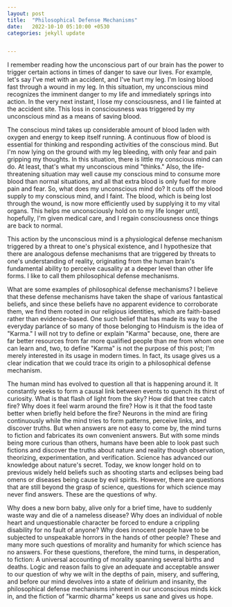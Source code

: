 ```yaml
---
layout: post
title:  "Philosophical Defense Mechanisms"
date:   2022-10-10 05:10:00 +0530
categories: jekyll update


---
```


I remember reading how the unconscious part of our brain has the power to trigger certain actions in times of danger to save our lives. For example, let's say I've met with an accident, and I've hurt my leg. I'm losing blood fast through a wound in my leg. In this situation, my unconscious mind recognizes the imminent danger to my life and immediately springs into action. In the very next instant, I lose my consciousness, and I lie fainted at the accident site. This loss in consciousness was triggered by my unconscious mind as a means of saving blood.

The conscious mind takes up considerable amount of blood laden with oxygen and energy to keep itself running. A continuous flow of blood is essential for thinking and responding activities of the conscious mind. But I'm now lying on the ground with my leg bleeding, with only fear and pain gripping my thoughts. In this situation, there is little my conscious mind can do. At least, that's what my unconscious mind "thinks." Also, the life-threatening situation may well cause my conscious mind to consume more blood than normal situations, and all that extra blood is only fuel for more pain and fear. So, what does my unconscious mind do? It cuts off the blood supply to my conscious mind, and I faint. The blood, which is being lost through the wound, is now more efficiently used by supplying it to my vital organs. This helps me unconsciously hold on to my life longer until, hopefully, I'm given medical care, and I regain consciousness once things are back to normal. 

This action by the unconscious mind is a physiological defense mechanism triggered by a threat to one's physical existence, and I hypothesize that there are analogous defense mechanisms that are triggered by threats to one's understanding of reality, originating from the human brain's fundamental ability to perceive causality at a deeper level than other life forms. I like to call them philosophical defense mechanisms. 

What are some examples of philosophical defense mechanisms? I believe that these defense mechanisms have taken the shape of various fantastical beliefs, and since these beliefs have no apparent evidence to corroborate them, we find them rooted in our religious identities, which are faith-based rather than evidence-based. One such belief that has made its way to the everyday parlance of so many of those belonging to Hinduism is the idea of "Karma." I will not try to define or explain "Karma" because, one, there are far better resources from far more qualified people than me from whom one can learn and, two, to define "Karma" is not the purpose of this post; I'm merely interested in its usage in modern times. In fact, its usage gives us a clear indication that we could trace its origin to a philosophical defense mechanism.  

The human mind has evolved to question all that is happening around it. It constantly seeks to form a causal link between events to quench its thirst of curiosity. What is that flash of light from the sky? How did that tree catch fire? Why does it feel warm around the fire? How is it that the food taste better when briefly held before the fire? Neurons in the mind are firing continuously while the mind tries to form patterns, perceive links, and discover truths. But when answers are not easy to come by, the mind turns to fiction and fabricates its own convenient answers. But with some minds being more curious than others, humans have been able to look past such fictions and discover the truths about nature and reality though observation, theorizing, experimentation, and verification. Science has advanced our knowledge about nature's secret. Today, we know longer hold on to previous widely held beliefs such as shooting starts and eclipses being bad omens or diseases being cause by evil spirits. However, there are questions that are still beyond the grasp of science, questions for which science may never find answers. These are the questions of why.

Why does a new born baby, alive only for a brief time, have to suddenly waste way and die of a nameless disease? Why does an individual of noble heart and unquestionable character be forced to endure a crippling disability for no fault of anyone? Why does innocent people have to be subjected to unspeakable horrors in the hands of other people? These and many more such questions of morality and humanity for which science has no answers. For these questions, therefore, the mind turns, in desperation, to fiction: A universal accounting of morality spanning several births and deaths. Logic and reason fails to give an adequate and acceptable answer to our question of why we wilt in the depths of pain, misery, and suffering, and before our mind devolves into a state of delirium and insanity, the philosophical defense mechanisms inherent in our unconscious minds kick in, and the fiction of "karmic dharma" keeps us sane and gives us hope.